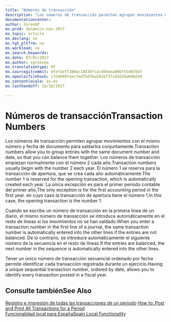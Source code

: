 ```yaml
---
title: "Números de transacción"
description: "Los números de transacción permiten agrupar movimientos con el mismo número y fecha de documento para saldarlos conjuntamente. Los números de transacción empiezan normalmente con el número 2 cada año. El número 1 se reserva para la transacción de apertura, que se crea cada año automáticamente. La única excepción es para el primer periodo contable del primer año, en cuyo caso la transacción de apertura tiene el número 1."
documentationcenter: 
author: SorenGP
ms.prod: dynamics-nav-2017
ms.topic: article
ms.devlang: na
ms.tgt_pltfrm: na
ms.workload: na
ms.search.keywords: 
ms.date: 07/01/2017
ms.author: sgroespe
ms.translationtype: HT
ms.sourcegitcommit: 4fefaef7380ac10836fcac404eea006f55d8556f
ms.openlocfilehash: c7d4099faecfed75df6a59cbf37cd3d18a09bd30
ms.contentlocale: es-es
ms.lasthandoff: 10/16/2017

---
```

# <a name="transaction-numbers"></a><span data-ttu-id="58734-107">Números de transacción</span><span class="sxs-lookup"><span data-stu-id="58734-107">Transaction Numbers</span></span>
<span data-ttu-id="58734-108">Los números de transacción permiten agrupar movimientos con el mismo número y fecha de documento para saldarlos conjuntamente.</span><span class="sxs-lookup"><span data-stu-id="58734-108">Transaction numbers allow you to group entries with the same document number and date, so that you can balance them together.</span></span> <span data-ttu-id="58734-109">Los números de transacción empiezan normalmente con el número 2 cada año.</span><span class="sxs-lookup"><span data-stu-id="58734-109">Transaction numbers usually begin with the number 2 each year.</span></span> <span data-ttu-id="58734-110">El número 1 se reserva para la transacción de apertura, que se crea cada año automáticamente.</span><span class="sxs-lookup"><span data-stu-id="58734-110">The number 1 is reserved for the opening transaction, which is automatically created each year.</span></span> <span data-ttu-id="58734-111">La única excepción es para el primer periodo contable del primer año,</span><span class="sxs-lookup"><span data-stu-id="58734-111">The only exception is for the first accounting period in the first year.</span></span> <span data-ttu-id="58734-112">en cuyo caso la transacción de apertura tiene el número 1.</span><span class="sxs-lookup"><span data-stu-id="58734-112">In this case, the opening transaction is the number 1.</span></span>  
  
 <span data-ttu-id="58734-113">Cuando se escribe un número de transacción en la primera línea de un diario, el mismo número de transacción se introduce automáticamente en el resto de líneas si los movimientos no se han saldado.</span><span class="sxs-lookup"><span data-stu-id="58734-113">When you enter a transaction number in the first line of a journal, the same transaction number is automatically entered into the other lines if the entries are not balanced.</span></span> <span data-ttu-id="58734-114">De lo contrario, se introduce automáticamente el siguiente número de la secuencia en el resto de líneas.</span><span class="sxs-lookup"><span data-stu-id="58734-114">If the entries are balanced, the next number in the sequence is automatically entered into the other lines.</span></span>  
  
 <span data-ttu-id="58734-115">Tener un único número de transacción secuencial ordenado por fecha permite identificar cada transacción registrada durante un ejercicio.</span><span class="sxs-lookup"><span data-stu-id="58734-115">Having a unique sequential transaction number, ordered by date, allows you to identify every transaction posted in a fiscal year.</span></span>  
  
## <a name="see-also"></a><span data-ttu-id="58734-116">Consulte también</span><span class="sxs-lookup"><span data-stu-id="58734-116">See Also</span></span>  
 <span data-ttu-id="58734-117">[Registro e impresión de todas las transacciones de un periodo](how-to-post-and-print-all-transactions-for-a-period.md) </span><span class="sxs-lookup"><span data-stu-id="58734-117">[How to: Post and Print All Transactions for a Period](how-to-post-and-print-all-transactions-for-a-period.md) </span></span>  
 [<span data-ttu-id="58734-118">Funcionalidad local para España</span><span class="sxs-lookup"><span data-stu-id="58734-118">Spain Local Functionality</span></span>](spain-local-functionality.md)
